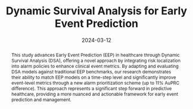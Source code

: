 ---
title: Dynamic Survival Analysis for Early Event Prediction
authors:
- Hugo Yèche *
- Manuel Burger *
- Dinara Veshchezerova
- Gunnar Rätsch
date: '2024-03-12'
publishDate: '2024-06-12T13:23:59.463075Z'
publication_types:
- paper-conference
publication: '*In CHIL 2024*'

abstract: 'This study advances Early Event Prediction (EEP) in healthcare through Dynamic Survival Analysis (DSA), offering a novel approach by integrating risk localization into alarm policies to enhance clinical event metrics. By adapting and evaluating DSA models against traditional EEP benchmarks, our research demonstrates their ability to match EEP models on a time-step level and significantly improve event-level metrics through a new alarm prioritization scheme (up to 11\% AuPRC difference). This approach represents a significant step forward in predictive healthcare, providing a more nuanced and actionable framework for early event prediction and management.'

summary: 'We show that using a model trained with a DSA likelihood outperforms models trained with a EEP likelihood on EEP metrics.'

tags:
    - Survival Analysis
    - Time Series
    
url_pdf: https://arxiv.org/abs/2403.12818
url_code: ''
url_dataset: ''
url_poster: ''
url_project: ''
url_slides: ''
url_source: ''
url_video: https://slideslive.com/embed/presentation/39020509?js_embed_version=3&embed_init_token=eyJhbGciOiJIUzI1NiJ9.eyJpYXQiOjE3MTgxOTUyMjUsImV4cCI6MTcxODMyNDgyNSwidSI6eyJ1dWlkIjoiOTdjY2JhZGYtOTQ2My00OGVhLWIwMjMtZGVkMjA1NmIyY2VmIiwiaSI6bnVsbCwiZSI6bnVsbCwibSI6ZmFsc2V9LCJkIjoiaWNsci5jYyJ9.yTgCU6xU0PWd-5kfL-y4uWmX-Za5hmRHBH5SI2Ce-VY&embed_parent_url=https%3A%2F%2Ficlr.cc%2Fvirtual%2F2024%2Fworkshop%2F20582&embed_origin=https%3A%2F%2Ficlr.cc&embed_container_id=presentation-embed-39020509&auto_load=true&auto_play=false&zoom_ratio=&disable_fullscreen=false&locale=fr&vertical_enabled=true&vertical_enabled_on_mobile=false&allow_hidden_controls_when_paused=true&fit_to_viewport=true&custom_user_id=&user_uuid=97ccbadf-9463-48ea-b023-ded2056b2cef

featured: true

image:
  caption: 'Illustration of the alternative alarm prioritization scheme in DSA.'
  focal_point: ''
  preview_only: false

---